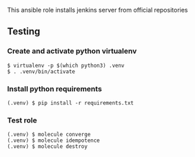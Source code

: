 This ansible role installs jenkins server from official repositories

## Testing

### Create and activate python virtualenv
```
$ virtualenv -p $(which python3) .venv
$ . .venv/bin/activate
```

### Install python requirements
```
(.venv) $ pip install -r requirements.txt
```

### Test role
```
(.venv) $ molecule converge
(.venv) $ molecule idempotence
(.venv) $ molecule destroy
```
